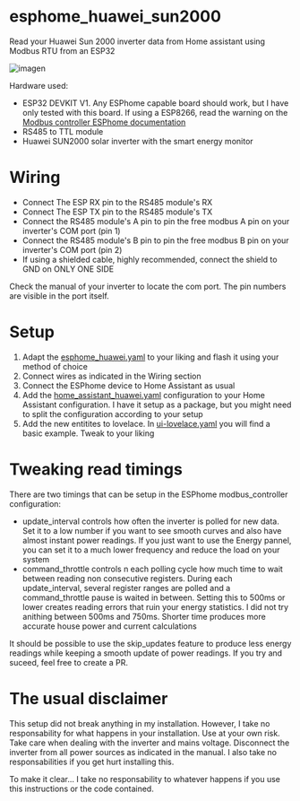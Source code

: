 # esphome_huawei_sun2000
Read your Huawei Sun 2000 inverter data from Home assistant using Modbus RTU from an ESP32

![imagen](https://user-images.githubusercontent.com/18996263/174140692-747c9744-731f-406d-bb1b-857c47be10b2.png)

Hardware used:
* ESP32 DEVKIT V1. Any ESPhome capable board should work, but I have only tested with this board. If using a ESP8266, read the warning on the [Modbus controller ESPhome documentation](https://esphome.io/components/modbus_controller.html)
* RS485 to TTL module
* Huawei SUN2000 solar inverter with the smart energy monitor

# Wiring
* Connect The ESP RX pin to the RS485 module's RX
* Connect The ESP TX pin to the RS485 module's TX
* Connect the RS485 module's A pin to pin the free modbus A pin on your inverter's COM port (pin 1)
* Connect the RS485 module's B pin to pin the free modbus B pin on your inverter's COM port (pin 2)
* If using a shielded cable, highly recommended, connect the shield to GND on ONLY ONE SIDE

Check the manual of your inverter to locate the com port. The pin numbers are visible in the port itself.

# Setup
1. Adapt the [esphome_huawei.yaml](esphome_huawei.yaml) to your liking and flash it using your method of choice
2. Connect wires as indicated in the Wiring section
3. Connect the ESPhome device to Home Assistant as usual
4. Add the [home_assistant_huawei.yaml](home_assistant_huawei.yaml) configuration to your Home Assistant configuration. I have it setup as a package, but you might need to split the configuration according to your setup
5. Add the new entitites to lovelace. In [ui-lovelace.yaml](ui-lovelace.yaml) you will find a basic example. Tweak to your liking

# Tweaking read timings
There are two timings that can be setup in the ESPhome modbus_controller configuration:
* update_interval controls how often the inverter is polled for new data. Set it to a low number if you want to see smooth curves and also have almost instant power readings. If you just want to use the Energy pannel, you can set it to a much lower frequency and reduce the load on your system
* command_throttle controls n each polling cycle how much time to wait between reading non consecutive registers. During each update_interval, several register ranges are polled and a command_throttle pause is waited in between. Setting this to 500ms or lower creates reading errors that ruin your energy statistics. I did not try anithing between 500ms and 750ms. Shorter time produces more accurate house power and current calculations

It should be possible to use the skip_updates feature to produce less energy readings while keeping a smooth update of power readings. If you try and suceed, feel free to create a PR.

# The usual disclaimer
This setup did not break anything in my installation. However, I take no responsability for what happens in your installation. Use at your own risk.
Take care when dealing with the inverter and mains voltage. Disconnect the inverter from all power sources as indicated in the manual. I also take no responsabilities if you get hurt installing this.

To make it clear... I take no responsability to whatever happens if you use this instructions or the code contained.
